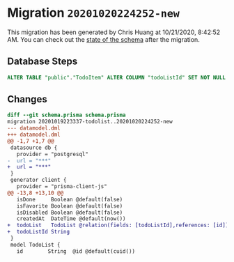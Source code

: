 # Migration `20201020224252-new`

This migration has been generated by Chris Huang at 10/21/2020, 8:42:52 AM.
You can check out the [state of the schema](./schema.prisma) after the migration.

## Database Steps

```sql
ALTER TABLE "public"."TodoItem" ALTER COLUMN "todoListId" SET NOT NULL
```

## Changes

```diff
diff --git schema.prisma schema.prisma
migration 20201019223337-todolist..20201020224252-new
--- datamodel.dml
+++ datamodel.dml
@@ -1,7 +1,7 @@
 datasource db {
   provider = "postgresql"
-  url = "***"
+  url = "***"
 }
 generator client {
   provider = "prisma-client-js"
@@ -13,8 +13,10 @@
   isDone     Boolean @default(false)
   isFavorite Boolean @default(false)
   isDisabled Boolean @default(false)
   createdAt  DateTime @default(now())
+  todoList   TodoList @relation(fields: [todoListId],references: [id])
+  todoListId String
 }
 model TodoList {
   id        String  @id @default(cuid())
```


